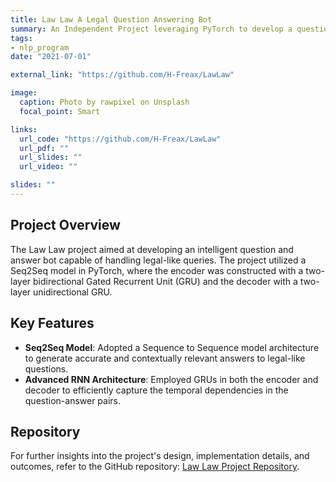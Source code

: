 ```yaml
---
title: Law Law A Legal Question Answering Bot
summary: An Independent Project leveraging PyTorch to develop a question and answer bot based on a legal-like question and answer dataset using a Seq2Seq model.
tags:
- nlp_program
date: "2021-07-01"

external_link: "https://github.com/H-Freax/LawLaw"

image:
  caption: Photo by rawpixel on Unsplash
  focal_point: Smart

links:
  url_code: "https://github.com/H-Freax/LawLaw"
  url_pdf: ""
  url_slides: ""
  url_video: ""

slides: ""
---
```


## Project Overview

The Law Law project aimed at developing an intelligent question and answer bot capable of handling legal-like queries. The project utilized a Seq2Seq model in PyTorch, where the encoder was constructed with a two-layer bidirectional Gated Recurrent Unit (GRU) and the decoder with a two-layer unidirectional GRU.

## Key Features

- **Seq2Seq Model**: Adopted a Sequence to Sequence model architecture to generate accurate and contextually relevant answers to legal-like questions.
- **Advanced RNN Architecture**: Employed GRUs in both the encoder and decoder to efficiently capture the temporal dependencies in the question-answer pairs.

## Repository

For further insights into the project's design, implementation details, and outcomes, refer to the GitHub repository: [Law Law Project Repository](https://github.com/H-Freax/LawLaw).

